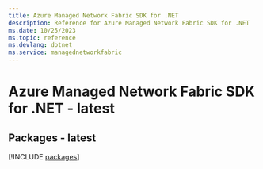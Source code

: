 ```yaml
---
title: Azure Managed Network Fabric SDK for .NET
description: Reference for Azure Managed Network Fabric SDK for .NET
ms.date: 10/25/2023
ms.topic: reference
ms.devlang: dotnet
ms.service: managednetworkfabric
---
```

# Azure Managed Network Fabric SDK for .NET - latest
## Packages - latest
[!INCLUDE [packages](managed-network-fabric-index.md)]